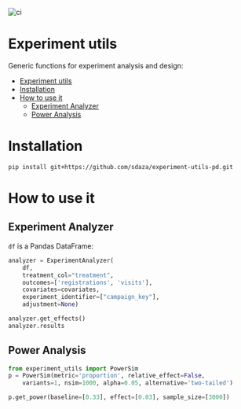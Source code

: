 ![ci](https://github.com/sdaza/experiment-utils/actions/workflows/ci.yaml/badge.svg)


# Experiment utils

Generic functions for experiment analysis and design:

- [Experiment utils](#experiment-utils)
- [Installation](#installation)
- [How to use it](#how-to-use-it)
  - [Experiment Analyzer](#experiment-analyzer)
  - [Power Analysis](#power-analysis)

# Installation

```
pip install git+https://github.com/sdaza/experiment-utils-pd.git
```

# How to use it

## Experiment Analyzer

 `df` is a Pandas DataFrame:

```python
analyzer = ExperimentAnalyzer(
    df,
    treatment_col="treatment",
    outcomes=['registrations', 'visits'],
    covariates=covariates,
    experiment_identifier=["campaign_key"],
    adjustment=None)

analyzer.get_effects()
analyzer.results
```

## Power Analysis


```python
from experiment_utils import PowerSim
p = PowerSim(metric='proportion', relative_effect=False,
	variants=1, nsim=1000, alpha=0.05, alternative='two-tailed')

p.get_power(baseline=[0.33], effect=[0.03], sample_size=[3000])
```

